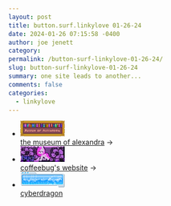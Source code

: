 ```yaml
---
layout: post
title: button.surf.linkylove 01-26-24
date: 2024-01-26 07:15:58 -0400
author: joe jenett
category: 
permalink: /button-surf-linkylove-01-26-24/
slug: button-surf-linkylove-01-26-24
summary: one site leads to another...
comments: false
categories:
  - linkylove
---
```

<ul class="linkylove">
	<li><a title="xandra" href="https://xandra.cc/"><img src="/images/xandra.png" alt="xandra" width="88" height="31"></a><br><a title="the museum of alexandra" href="https://xandra.cc/">the museum of alexandra</a> <span title="led to site shown below">&#8594;</span></li>
	<li><a title="coffeebug's website" href="https://midifreak.online/"><img src="/images/coffeebug.jpg" alt="coffeebug's website" width="88" height="31"></a><br><a title="coffeebug's website" href="https://midifreak.online/">coffeebug's website</a> <span title="led to site shown below">&#8594;</span></li>
	<li><a title="cyberdragon" href="http://www.cyberdragon.digital/"><img src="/images/cyberdragon.png" alt="cyberdragon" width="88" height="31"></a><br><a title="cyberdragon" href="http://www.cyberdragon.digital/">cyberdragon</a> <span title="led to site shown below"></span></li>
</ul>
<a href="https://brid.gy/publish/mastodon"></a>